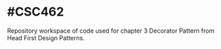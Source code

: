 #CSC462
=======

Repository workspace of code used for chapter 3 Decorator Pattern from Head First Design Patterns.
